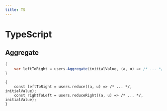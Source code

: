 ```yaml
---
title: TS
---
```



# TypeScript

## Aggregate

```Cs
{
    var leftToRight = users.Aggregate(initialValue, (a, u) => /* ... */);
}
```
```TS
{
    const leftToRight = users.reduce((a, u) => /* ... */, initialValue);
    const rightToLeft = users.reduceRight((a, u) => /* ... */, initialValue);
}
```

